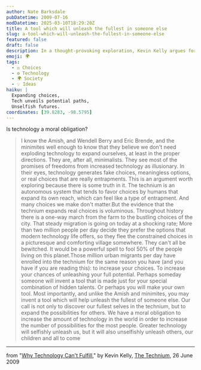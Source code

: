 ```yaml
---
author: Nate Barksdale
pubDatetime: 2009-07-16
modDatetime: 2025-03-10T18:29:20Z
title: A tool which will unleash the fullest in someone else
slug: a-tool-which-will-unleash-the-fullest-in-someone-else
featured: false
draft: false
description: In a thought-provoking exploration, Kevin Kelly argues for the moral obligation to embrace technology for the sake of expanding possibilities for ourselves and others.
emoji: 🌍
tags:
  - ⚖️ Choices
  - ⚙️ Technology
  - 🌍 Society
  - 💡 Ideas
haiku: |
  Expanding choices,  
  Tech unveils potential paths,  
  Unselfish futures.
coordinates: [39.8283, -98.5795]
---
```


Is technology a moral obligation?

> I know the Amish, and Wendell Berry and Eric Brende, and the minimites well enough to know that they believe we don't need exploding technology to expand ourselves, at least in the proper directions. They are, after all, minimalists. They see most of the promises of freedoms from increased technology as illusionary. In their eyes, technology generates fake choices, meaningless options, or real choices that are really entrapments. This is an argument worth exploring because there is some truth in it. The technium is an autonomous system that tends to favor choices by humans that expand its own reach, which can feel like a type of entrapment. And many choices we make don't matter.But the evidence that the technium expands real choices is voluminous. Throughout history there is a one-way march from the farm to the bustling choices of the city. That steady migration is going on today at a shocking rate; More than two million people per day decide they prefer the options that modern technology life offers, so they flee the constrained choices in a picturesque and comforting village somewhere. They can't all be bewitched. It would be a powerful spell to fool 50% of the people living on this planet.Those million urban migrants per day have enrolled into the technium for the same reason you have (and you have if you are reading this): to increase your choices. To increase your chances of unleashing your full potential. Perhaps someday someone will invent a tool that is made just for your special combination of hidden talents. Or perhaps you will make your own tool. Most importantly, and unlike the Amish and minimites, you may invent a tool which will help unleash the fullest of someone else. Our call is not only to discover our fullest selves in the technium, but to expand the possibilities for others. We have a moral obligation to increase the amount of technology in the world in order to increase the number of possibilities for the most people. Greater technology will selfishly unleash us, but it will also unselfishly unleash others, our children and all to come

---

from "[Why Technology Can't Fulfill](http://www.kk.org/thetechnium/archives/2009/06/why_technology.php)," by Kevin Kelly, [The Technium](http://www.kk.org/thetechnium/archives/2009/06/why_technology.php), 26 June 2009
